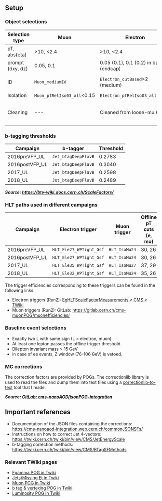 ## Setup
### Object selections
| Selection type | Muon | Electron | Jet | 
|--|--|--|--|
|pT, abs(eta)     | >10, <2.4 | >10, <2.4 | >30, <2.4 |
| prompt (dxy, dz)| 0.05, 0.1 | 0.05 (0.1), 0.1 (0.2) in barrel (endcap) | -- |
| ID              | `Muon_mediumId` | `Electron_cutBased`>2 (medium) | `Jet_jetId` >= 1 (2 in 2016) |
| Isolation       | `Muon_pfRelIso03_all`<0.15 | `Electron_pfRelIso03_all`<0.15 | -- |
|Cleaning         |--- |Cleaned from loose-mu (0.4)| Cleaned from loose-L (0.4)

### b-tagging thresholds
|Campaign|b-tagger| Threshold|
|--|--|--|
|2016preVFP_UL |`Jet_btagDeepFlavB`|0.2783|
|2016postVFP_UL|`Jet_btagDeepFlavB`|0.3040|
|2017_UL       |`Jet_btagDeepFlavB`|0.2598|
|2018_UL       |`Jet_btagDeepFlavB`|0.2489|

***Source: https://btv-wiki.docs.cern.ch/ScaleFactors/***

### HLT paths used in different campaigns
|Campaign|Electron trigger|Muon trigger|Offline pT cuts (e, mu)|
|--|--|--|--|
|2016preVFP_UL |`HLT_Ele27_WPTight_Gsf`|`HLT_IsoMu24`|30, 26|
|2016postVFP_UL|`HLT_Ele27_WPTight_Gsf`|`HLT_IsoMu24`|30, 26|
|2017_UL       |`HLT_Ele35_WPTight_Gsf`|`HLT_IsoMu27`|37, 29|
|2018_UL       |`HLT_Ele32_WPTight_Gsf`|`HLT_IsoMu24`|35, 26|

The trigger efficiencies corresponding to these triggers can be found in the following links.
- Electron triggers (Run2): [EgHLTScaleFactorMeasurements < CMS < TWiki](https://twiki.cern.ch/twiki/bin/view/CMS/EgHLTScaleFactorMeasurements)
- Muon triggers (Run2): GitLab: https://gitlab.cern.ch/cms-muonPOG/muonefficiencies/

### Baseline event selections
- Exactly two L with same sign (L = electron, muon)
- At least one lepton passes the offline trigger threshold.
- Dilepton invariant mass > 15 GeV
- In case of ee events, Z window (76-106 GeV) is vetoed.

### MC corrections
The correction factors are provided by POGs. The correctionlib library is used to read the files and dump them into text files using a [correctionlib-to-text](https://github.com/phazarik/correctionlib-to-text) tool that I made.

***Source: [GitLab: cms-nanoAOD/jsonPOG-integration](https://gitlab.cern.ch/cms-nanoAOD/jsonpog-integration)*** 


## Important references
- Documentation of the JSON files containing the corrections: https://cms-nanoaod-integration.web.cern.ch/commonJSONSFs/
- Instructions on how to correct Jet 4-vectors: https://twiki.cern.ch/twiki/bin/view/CMS/JetEnergyScale
- b-tagging correction methods: https://twiki.cern.ch/twiki/bin/view/CMS/BTagSFMethods

### Relevant TWiki pages
-   [Egamma POG in Twiki](https://twiki.cern.ch/twiki/bin/view/CMS/EgammaPOG)
-   [Jets/Missing Et in Twiki](https://twiki.cern.ch/twiki/bin/view/CMS/JetMET)
-   [Muon POG in Twiki](https://twiki.cern.ch/twiki/bin/view/CMS/MuonPOG)
-   [b tag & vertexing POG in Twiki](https://twiki.cern.ch/twiki/bin/view/CMS/BtagPOG)
-   [Luminosity POG in Twiki](https://twiki.cern.ch/twiki/bin/view/CMS/TWikiLUM)

